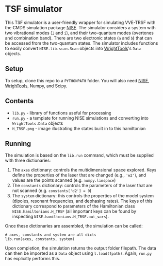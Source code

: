 # TSF simulator

This TSF simulator is a user-friendly wrapper for simulating VVE-TRSF with the CMDS simulation package [NISE](https://github.com/wright-group/NISE).  The simulator considers a system with two vibrational modes (`I` and `i`), and their two-quantum modes (overtones and combination band).  There are two electronic states (`a` and `b`) that can be accessed from the two-quantum states.  The simulator includes functions to easily convert `NISE.lib.scan.Scan` objects into [WrightTools](http://wright.tools/en/master/)'s `Data` objects.  

## Setup

To setup, clone this repo to a `PYTHONPATH` folder.  You will also need [NISE](https://github.com/wright-group/NISE), [WrighTools](http://wright.tools/en/master/install.html), Numpy, and Scipy.

## Contents

* `lib.py` - library of functions useful for processing
* `run.py` - a template for running NISE simulations and converting into `WrightTools.Data` objects
* `H_TRSF.png` - image illustrating the states built in to this hamiltonian

## Running

The simulation is based on the `lib.run` command, which must be supplied with three dictionaries:  

1.  The `axes` dictionary:  controls the multidimensional space explored.  Keys define the properties of the laser that are changed (e.g., `'w2'`), and values are the points scanned (e.g. `numpy.linspace`)
2.  The `constants` dictionary: controls the parameters of the laser that are not scanned (e.g. `constants['d2'] = 0`)
3.  The `system` dictionary:  this controls the properties of the model system (dipoles, resonant frequencies, and dephasing rates).  The keys of this dictionary correspond to parameters of the Hamiltonian class `NISE.hamiltonians.H_TRSF` (all important keys can be found by inspecting `NISE.hamiltonians.H_TRSF.out_vars`).

Once these dictionaries are assembled, the simulation can be called:
```
# axes, constants and system are all dicts 
lib.run(axes, constants, system)
```
Upon completion, the simulation returns the output folder filepath.  The data can then be imported as a `Data` object using `l.load(fpath)`.  Again, `run.py` has explicitly performs this.  


